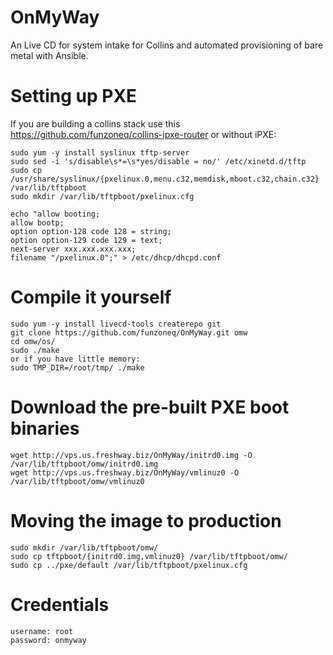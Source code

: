 OnMyWay
=======

An Live CD for system intake for Collins and automated provisioning of bare metal with Ansible.

# Setting up PXE
If you are building a collins stack use this https://github.com/funzoneq/collins-ipxe-router or without iPXE:

    sudo yum -y install syslinux tftp-server
    sudo sed -i 's/disable\s*=\s*yes/disable = no/' /etc/xinetd.d/tftp
    sudo cp /usr/share/syslinux/{pxelinux.0,menu.c32,memdisk,mboot.c32,chain.c32} /var/lib/tftpboot
    sudo mkdir /var/lib/tftpboot/pxelinux.cfg

    echo "allow booting;
    allow bootp;
    option option-128 code 128 = string;
    option option-129 code 129 = text;
    next-server xxx.xxx.xxx.xxx; 
    filename "/pxelinux.0";" > /etc/dhcp/dhcpd.conf

# Compile it yourself
    sudo yum -y install livecd-tools createrepo git
    git clone https://github.com/funzoneq/OnMyWay.git omw
    cd omw/os/
    sudo ./make
    or if you have little memory:
    sudo TMP_DIR=/root/tmp/ ./make
    
# Download the pre-built PXE boot binaries

    wget http://vps.us.freshway.biz/OnMyWay/initrd0.img -O /var/lib/tftpboot/omw/initrd0.img
    wget http://vps.us.freshway.biz/OnMyWay/vmlinuz0 -O /var/lib/tftpboot/omw/vmlinuz0

# Moving the image to production
    sudo mkdir /var/lib/tftpboot/omw/
    sudo cp tftpboot/{initrd0.img,vmlinuz0} /var/lib/tftpboot/omw/
    sudo cp ../pxe/default /var/lib/tftpboot/pxelinux.cfg
    
# Credentials
    username: root
    password: onmyway
